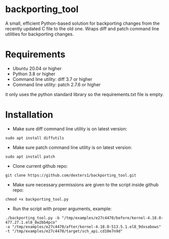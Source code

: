 # backporting_tool
A small, efficient Python-based solution for backporting changes from the recently updated C file to the old one.
Wraps diff and patch command line utilities for backporting changes.

# Requirements
- Ubuntu 20.04 or higher
- Python 3.8 or higher
- Command line utility: diff 3.7 or higher
- Command line utility: patch 2.7.6 or higher

it only uses the python standard library so the requirements.txt file is empty.

# Installation

- Make sure diff command line utility is on latest version: 
```
sudo apt install diffutils
```
- Make sure patch command line utility is on latest version: 
```
sudo apt install patch
```
- Clone current github repo: 
```
git clone https://github.com/dexters1/backporting_tool.git
```
- Make sure necessary permissions are given to the script inside github repo: 
```
chmod +x backporting_tool.py
```
- Run the script with proper arguments, example: 
```
./backporting_tool.py -b "/tmp/examples/e27c4470/before/kernel-4.18.0-477.27.1.el8_8w2bb4pco"
-a "/tmp/examples/e27c4470/after/kernel-4.18.0-513.5.1.el8_9dxsabows"
-t "/tmp/examples/e27c4470/target/sch_api.cd10e7n9d"
```
